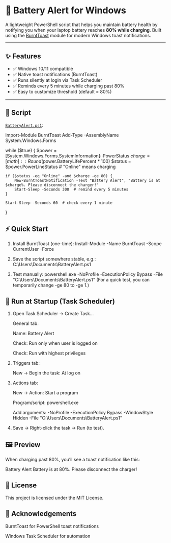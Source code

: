 # 🔋 Battery Alert for Windows

[](https://github.com/anshuldass/battery-alert-windows/tree/main#-battery-alert-for-windows)

A lightweight PowerShell script that helps you maintain battery health by notifying you when your laptop battery reaches  **80% while charging**. Built using the  [BurntToast](https://github.com/Windos/BurntToast)  module for modern Windows toast notifications.

----------

## ✨ Features

[](https://github.com/anshuldass/battery-alert-windows/tree/main#-features)

-   ✅ Windows 10/11 compatible
-   ✅ Native toast notifications (BurntToast)
-   ✅ Runs silently at login via Task Scheduler
-   ✅ Reminds every 5 minutes while charging past 80%
-   ✅ Easy to customize threshold (default = 80%)

----------

## 📜 Script

[](https://github.com/anshuldass/battery-alert-windows/tree/main#-script)

[`BatteryAlert.ps1`](https://github.com/anshuldass/battery-alert-windows/blob/main/BatteryAlert.ps1):

Import-Module BurntToast
Add-Type -AssemblyName System.Windows.Forms

while ($true) {
    $power = [System.Windows.Forms.SystemInformation]::PowerStatus
    $charge = [math]::Round($power.BatteryLifePercent * 100)
    $status = $power.PowerLineStatus  # "Online" means charging

    if ($status -eq "Online" -and $charge -ge 80) {
        New-BurntToastNotification -Text "Battery Alert", "Battery is at $charge%. Please disconnect the charger!"
        Start-Sleep -Seconds 300  # remind every 5 minutes
    }

    Start-Sleep -Seconds 60  # check every 1 minute
}

## ⚡ Quick Start

1.  Install BurntToast (one-time): Install-Module -Name BurntToast -Scope CurrentUser -Force
    
2.  Save the script somewhere stable, e.g.: C:\Users<you>\Documents\BatteryAlert.ps1
    
3.  Test manually: powershell.exe -NoProfile -ExecutionPolicy Bypass -File "C:\Users<you>\Documents\BatteryAlert.ps1" (For a quick test, you can temporarily change -ge 80 to -ge 1.)
    

## 🚀 Run at Startup (Task Scheduler)

1.  Open Task Scheduler → Create Task…
    
    General tab:
    
    Name: Battery Alert
    
    Check: Run only when user is logged on
    
    Check: Run with highest privileges
    
2.  Triggers tab:
    
    New → Begin the task: At log on
    
3.  Actions tab:
    
    New → Action: Start a program
    
    Program/script: powershell.exe
    
    Add arguments: -NoProfile -ExecutionPolicy Bypass -WindowStyle Hidden -File "C:\Users<you>\Documents\BatteryAlert.ps1"
    
4.  Save → Right-click the task → Run (to test).
    

## 🖼️ Preview

When charging past 80%, you’ll see a toast notification like this:

Battery Alert Battery is at 80%. Please disconnect the charger!

## 📄 License

This project is licensed under the MIT License.

## 🙌 Acknowledgements

BurntToast for PowerShell toast notifications

Windows Task Scheduler for automation
